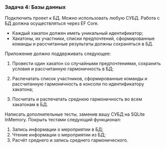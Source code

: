 ### Задача 4: Базы данных 

Подключить проект к БД. Можно использовать любую СУБД. Работа с БД должна осуществляться через EF Core.

* Каждый хакатон должен иметь уникальный идентификатор;
* Хакатоны, их участники, списки предпочтений, сформированные команды и рассчитанные результаты должны сохраняться в БД.


Приложение должно поддерживать следующее:

1) Провести один хакатон со случайными предпочтениями, сохранить условия и рассчитанную гармоничность в БД;

2) Распечатать список участников, сформированные команды и рассчитанную гармоничность в консоли по идентификатору хакатона;

3) Посчитать и распечатать среднюю гармоничность во всем хакатонам в БД.


Написать дополнительные тесты, заменив вашу СУБД на SQLite InMemory. Покрыть тестами следующий функционал:

1) Запись информации о мероприятии в БД;
2) Чтение информации о мероприятии из БД;
3) Расчёт среднего и запись среднего гармонического. 